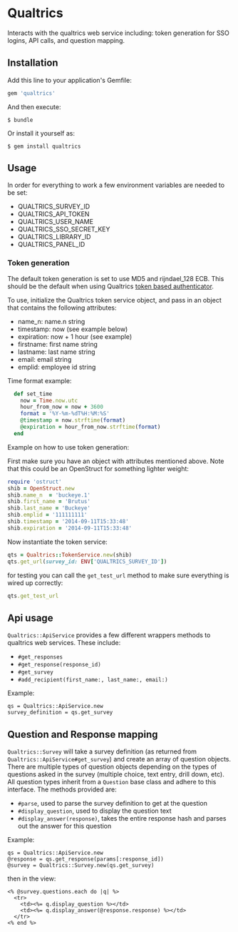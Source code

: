 # Qualtrics

Interacts with the qualtrics web service including: token generation for SSO logins, API calls, and question mapping.

## Installation

Add this line to your application's Gemfile:

```ruby
gem 'qualtrics'
```

And then execute:

    $ bundle

Or install it yourself as:

    $ gem install qualtrics

## Usage

In order for everything to work a few environment variables are needed to be set:

* QUALTRICS_SURVEY_ID
* QUALTRICS_API_TOKEN
* QUALTRICS_USER_NAME
* QUALTRICS_SSO_SECRET_KEY
* QUALTRICS_LIBRARY_ID
* QUALTRICS_PANEL_ID


### Token generation

The default token generation is set to use MD5 and rijndael_128 ECB. This should be the default when using Qualtrics
[token based authenticator](http://www.qualtrics.com/university/researchsuite/advanced-building/survey-flow/authenticator/).

To use, initialize the Qualtrics token service object, and pass in an object that contains the following attributes:

* name_n: name.n string
* timestamp: now (see example below)
* expiration: now + 1 hour (see example)
* firstname: first name string
* lastname: last name string
* email: email string
* emplid: employee id string

Time format example:

```ruby
  def set_time
    now = Time.now.utc
    hour_from_now = now + 3600
    format = '%Y-%m-%dT%H:%M:%S'
    @timestamp = now.strftime(format)
    @expiration = hour_from_now.strftime(format)
  end
```

Example on how to use token generation:

First make sure you have an object with attributes mentioned above. Note that this could be an OpenStruct for something
lighter weight:

```ruby
require 'ostruct'
shib = OpenStruct.new
shib.name_n  = 'buckeye.1'
shib.first_name = 'Brutus'
shib.last_name = 'Buckeye'
shib.emplid = '111111111'
shib.timestamp = '2014-09-11T15:33:48'
shib.expiration = '2014-09-11T15:33:48'
```

Now instantiate the token service:

```ruby
qts = Qualtrics::TokenService.new(shib)
qts.get_url(survey_id: ENV['QUALTRICS_SURVEY_ID'])
```

for testing you can call the `get_test_url` method to make sure everything is wired up correctly:

```ruby
qts.get_test_url
```

## Api usage

`Qualtrics::ApiService` provides a few different wrappers methods to qualtrics web services. These include:

* `#get_responses`
* `#get_response(response_id)`
* `#get_survey`
* `#add_recipient(first_name:, last_name:, email:)`

Example:

```
qs = Qualtrics::ApiService.new
survey_definition = qs.get_survey
```
## Question and Response mapping

`Qualtrics::Survey` will take a survey definition (as returned from `Qualtrics::ApiService#get_survey`) and
create an array of question objects. There are multiple types of question objects depending on the types of questions
asked in the survey (multiple choice, text entry, drill down, etc). All question types inherit from a `Question`
base class and adhere to this interface. The methods provided are:

* `#parse`, used to parse the survey definition to get at the question
* `#display_question`, used to display the question text
* `#display_answer(response)`, takes the entire response hash and parses out the answer for this question

Example:

```
qs = Qualtrics::ApiService.new
@response = qs.get_response(params[:response_id])
@survey = Qualtrics::Survey.new(qs.get_survey)
```

then in the view:

```
<% @survey.questions.each do |q| %>
  <tr>
    <td><%= q.display_question %></td>
    <td><%= q.display_answer(@response.response) %></td>
  </tr>
<% end %>
```
